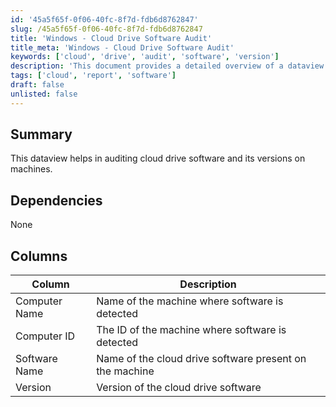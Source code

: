 ```yaml
---
id: '45a5f65f-0f06-40fc-8f7d-fdb6d8762847'
slug: /45a5f65f-0f06-40fc-8f7d-fdb6d8762847
title: 'Windows - Cloud Drive Software Audit'
title_meta: 'Windows - Cloud Drive Software Audit'
keywords: ['cloud', 'drive', 'audit', 'software', 'version']
description: 'This document provides a detailed overview of a dataview designed to audit cloud drive software and its versions on machines, ensuring compliance and up-to-date software management.'
tags: ['cloud', 'report', 'software']
draft: false
unlisted: false
---
```


## Summary

This dataview helps in auditing cloud drive software and its versions on machines.

## Dependencies

None

## Columns

| Column         | Description                                           |
|----------------|-------------------------------------------------------|
| Computer Name  | Name of the machine where software is detected       |
| Computer ID    | The ID of the machine where software is detected     |
| Software Name   | Name of the cloud drive software present on the machine |
| Version        | Version of the cloud drive software                   |


